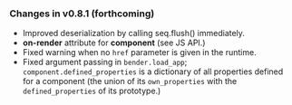### Changes in v0.8.1 (forthcoming)

* Improved deserialization by calling seq.flush() immediately.
* **on-render** attribute for **component** (see JS API.)
* Fixed warning when no `href` parameter is given in the runtime.
* Fixed argument passing in `bender.load_app`; `component.defined_properties`
  is a dictionary of all properties defined for a component (the union of its
  `own_properties` with the `defined_properties` of its prototype.)
